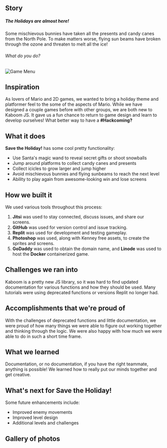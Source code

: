 ## Story
##### The Holidays are almost here!
Some mischievous bunnies have taken all the presents and candy canes from the North Pole. To make matters worse, flying sun beams have broken through the ozone and threaten to melt all the ice!

###### What do you do?
![Game Menu](https://user-images.githubusercontent.com/25125692/144735275-c227882b-ca07-4cab-9689-7fcf19db0b16.PNG)

## Inspiration
As lovers of Mario and 2D games, we wanted to bring a holiday theme and platformer feel to the some of the aspects of Mario. While we have designed a couple games before with other groups, we are both new to Kaboom JS. It gave us a fun chance to return to game design and learn to develop ourselves! What better way to have a **#Hackcoming?** 

## What it does
**Save the Holiday!** has some cool pretty functionality: 
* Use Santa's magic wand to reveal secret gifts or shoot snowballs
* Jump around platforms to collect candy canes and presents
* Collect icicles to grow larger and jump higher
* Avoid mischievous bunnies and flying sunbeams to reach the next level 
* Ability to play again from awesome-looking win and lose screens

## How we built it
We used various tools throughout this process: 
1. **Jitsi** was used to stay connected, discuss issues, and share our screens.
2. **GitHub** was used for version control and issue tracking.
3. **Replit** was used for development and testing gameplay.
4. **Photoshop** was used, along with Kenney free assets, to create the sprites and screens.
5. **GoDaddy** was used to obtain the domain name, and **Linode** was used to host the **Docker** containerized game.

## Challenges we ran into
Kaboom is a pretty new JS library, so it was hard to find updated documentation for various functions and how they should be used. Many tutorials were using deprecated functions or versions Replit no longer had. 

## Accomplishments that we're proud of
With the challenges of deprecated functions and little documentation, we were proud of how many things we were able to figure out working together and thinking through the logic. We were also happy with how much we were able to do in such a short time frame. 

## What we learned
Documentation, or no documentation, if you have the right teammate, anything is possible! We learned how to really put our minds together and get creative. 

## What's next for Save the Holiday!
Some future enhancements include: 
* Improved enemy movements
* Improved level design
* Additional levels and challenges

## Gallery of photos
